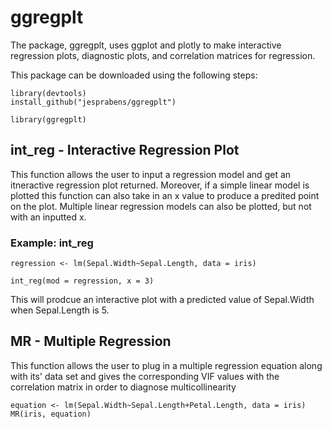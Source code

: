 # ggregplt

The package, ggregplt, uses ggplot and plotly to make interactive regression plots, diagnostic plots, and correlation matrices for regression.

This package can be downloaded using the following steps:
```{r}
library(devtools)
install_github("jesprabens/ggregplt")

library(ggregplt)
```
## int_reg - Interactive Regression Plot

This function allows the user to input a regression model and get an itneractive regression plot returned.  Moreover, if a simple linear model is plotted this function can also take in an x value to produce a predited point on the plot.  Multiple linear regression models can also be plotted, but not with an inputted x.

### Example: int_reg

```{r}
regression <- lm(Sepal.Width~Sepal.Length, data = iris)

int_reg(mod = regression, x = 3)
```

This will prodcue an interactive plot with a predicted value of Sepal.Width when Sepal.Length is 5.


## MR - Multiple Regression 

This function  allows the user to plug in a multiple regression equation along with its' data set and gives the corresponding VIF values with the correlation matrix in order to diagnose multicollinearity

```{r}
equation <- lm(Sepal.Width~Sepal.Length+Petal.Length, data = iris)
MR(iris, equation)
```

